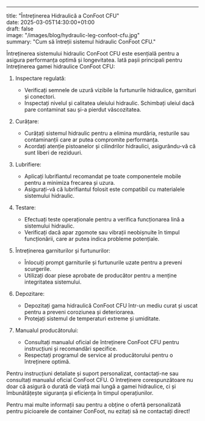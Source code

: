 ---

title: "Întreținerea Hidraulică a ConFoot CFU"  
date: 2025-03-05T14:30:00+01:00  
draft: false  
image: "/images/blog/hydraulic-leg-confoot-cfu.jpg"  
summary: "Cum să întreții sistemul hidraulic ConFoot CFU."  

Întreținerea sistemului hidraulic ConFoot CFU este esențială pentru a asigura performanța optimă și longevitatea. Iată pașii principali pentru întreținerea gamei hidraulice ConFoot CFU:

1. Inspectare regulată:
   - Verificați semnele de uzură vizibile la furtunurile hidraulice, garnituri și conectori.
   - Inspectați nivelul și calitatea uleiului hidraulic. Schimbați uleiul dacă pare contaminat sau și-a pierdut vâscozitatea.

2. Curățare:
   - Curățați sistemul hidraulic pentru a elimina murdăria, resturile sau contaminanții care ar putea compromite performanța.
   - Acordați atenție pistoanelor și cilindrilor hidraulici, asigurându-vă că sunt liberi de reziduuri.

3. Lubrifiere:
   - Aplicați lubrifiantul recomandat pe toate componentele mobile pentru a minimiza frecarea și uzura.
   - Asigurați-vă că lubrifiantul folosit este compatibil cu materialele sistemului hidraulic.

4. Testare:
   - Efectuați teste operaționale pentru a verifica funcționarea lină a sistemului hidraulic.
   - Verificați dacă apar zgomote sau vibrații neobișnuite în timpul funcționării, care ar putea indica probleme potențiale.

5. Întreținerea garniturilor și furtunurilor:
   - Înlocuiți prompt garniturile și furtunurile uzate pentru a preveni scurgerile.
   - Utilizați doar piese aprobate de producător pentru a menține integritatea sistemului.

6. Depozitare:
   - Depozitați gama hidraulică ConFoot CFU într-un mediu curat și uscat pentru a preveni coroziunea și deteriorarea.
   - Protejați sistemul de temperaturi extreme și umiditate.

7. Manualul producătorului:
   - Consultați manualul oficial de întreținere ConFoot CFU pentru instrucțiuni și recomandări specifice.
   - Respectați programul de service al producătorului pentru o întreținere optimă.

Pentru instrucțiuni detaliate și suport personalizat, contactați-ne sau consultați manualul oficial ConFoot CFU. O întreținere corespunzătoare nu doar că asigură o durată de viață mai lungă a gamei hidraulice, ci și îmbunătățește siguranța și eficiența în timpul operațiunilor.

Pentru mai multe informații sau pentru a obține o ofertă personalizată pentru picioarele de container ConFoot, nu ezitați să ne contactați direct!